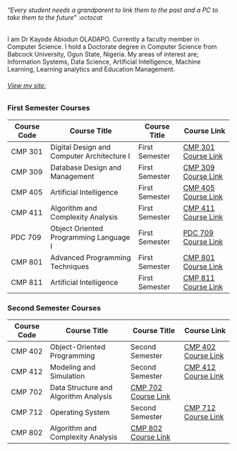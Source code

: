 ###### "_Every student needs a grandparent to link them to the past and a PC to take them to the future_" :octocat


I am Dr Kayode Abiodun OLADAPO. Currently a faculty member in Computer Science.
I hold a Doctorate degree in Computer Science from Babcock University, Ogun State, Nigeria. 
My areas of interest are; Information Systems, Data Science, Artificial Intelligence, Machine Learning, Learning analytics and Education Management. 

###### [View my site:](https://sites.google.com/view/kayodeabiodunoladapo)

### First Semester Courses 

Course Code | Course Title   | Course Title      | Course Link
------------ | -------------  | -------------   | -------------
CMP 301 | Digital Design and Computer Architecture I  | First Semester | [CMP 301 Course Link](https://oladapokayodeabiodun.github.io/cmp301)
CMP 309 | Database Design and Management  | First Semester | [CMP 309 Course Link](https://oladapokayodeabiodun.github.io/cmp309)
CMP 405 | Artificial Intelligence  | First Semester | [CMP 405 Course Link](https://oladapokayodeabiodun.github.io/cmp405)
CMP 411 | Algorithm and Complexity Analysis  | First Semester | [CMP 411 Course Link](https://oladapokayodeabiodun.github.io/cmp411)
PDC 709 | Object Oriented Programming Language I  | First Semester | [PDC 709 Course Link](https://oladapokayodeabiodun.github.io/pdc709)
CMP 801 | Advanced Programming Techniques  | First Semester | [CMP 801 Course Link](https://oladapokayodeabiodun.github.io/cmp801)
CMP 811 | Artificial Intelligence   | First Semester | [CMP 811 Course Link](https://oladapokayodeabiodun.github.io/cmp811)

### Second Semester Courses 

Course Code | Course Title   | Course Title      | Course Link
------------ | -------------  | -------------   | -------------
CMP 402 | Object-Oriented Programming  | Second Semester | [CMP 402 Course Link](https://oladapokayodeabiodun.github.io/cmp402)
CMP 412 | Modeling and Simulation  | Second Semester | [CMP 412 Course Link](https://oladapokayodeabiodun.github.io/cmp412)
CMP 702 | Data Structure and Algorithm Analysis     | [CMP 702 Course Link](https://oladapokayodeabiodun.github.io/cmp702)
CMP 712 | Operating System      | Second Semester | [CMP 712 Course Link](https://oladapokayodeabiodun.github.io/cmp712)
CMP 802 | Algorithm and Complexity Analysis    | [CMP 802 Course Link](https://oladapokayodeabiodun.github.io/cmp802)




